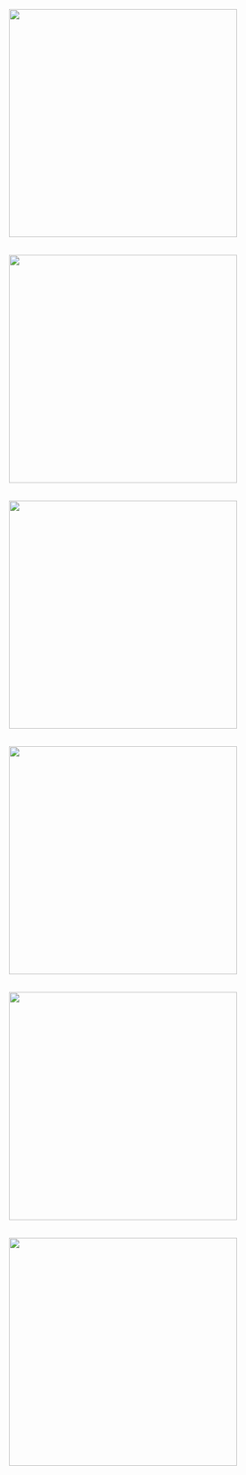<p align='center'><img src="https://cdn.jsdelivr.net/gh/zcr07/img@main/images/20241114094702.png" style='width:400px;'><br><br>

<p align='center'><img src="https://cdn.jsdelivr.net/gh/zcr07/img@main/images/L11.14:09:48:52.png" style='width:400px;'><br><br>

<p align='center'><img src="https://cdn.jsdelivr.net/gh/zcr07/img@main/images/20241114094930.png" style='width:400px;'><br><br>

<p align='center'><img src="https://cdn.jsdelivr.net/gh/zcr07/img@main/images/L11.14:09:50:56.png" style='width:400px;'><br><br>

<p align='center'><img src="https://cdn.jsdelivr.net/gh/zcr07/img@main/images/L11.14:09:53:54.png" style='width:400px;'><br><br>

<p align='center'><img src="https://cdn.jsdelivr.net/gh/zcr07/img@main/images/20241114100433.png" style='width:400px;'><br><br>